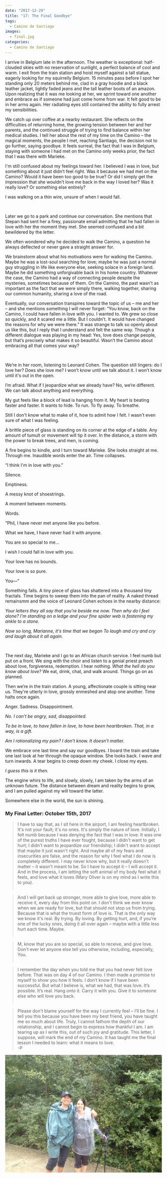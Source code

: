 ```yaml
---
date: "2017-12-29"
title: "17: The Final Goodbye"
tags:
  - Camino de Santiago
images:
  - final.jpg
categories:
  - Camino de Santiago
---
```


I arrive in Belgium late in the afternoon. The weather is exceptional: half-clouded skies with no reservation of sunlight, a perfect balance of cool and warm. I exit from the train station and hoist myself against a tall statue, eagerly looking for my squirrelly Belgium. 15 minutes pass before I spot her standing only 20 meters behind me, clad in a gray hoodie and a black leather jacket, lightly faded jeans and the tall leather boots of an amazon. Upon realizing that it was me looking at her, we sprint toward one another and embrace as if someone had just come home from war. It felt good to be in her arms again. Her radiating eyes still contained the ability to fully arrest my sensibilities.

We catch up over coffee at a nearby restaurant. She reflects on the difficulties of returning home, the growing tension between her and her parents, and the continued struggle of trying to find balance within her medical studies. I tell her about the rest of my time on the Camino – the magical moments, the people I met, reaching Santiago, the decision not to go further, saying goodbye. It feels surreal, the fact that I was in Belgium, staying with someone I had met on the Camino only weeks prior, the fact that I was there with Marieke.

I'm still confused about my feelings toward her. I believed I was in love, but something about it just didn’t feel right. Was it because we had met on the Camino? Would it have been too good to be true? Or did I simply get the impression that she wouldn’t love me back in the way I loved her? Was it really love? Or something else entirely?

I was walking on a thin wire, unsure of when I would fall.

<br>

Later we go to a park and continue our conversation. She mentions that Stepan had sent her a firey, passionate email admitting that he had fallen in love with her the moment they met. She seemed confused and a bit bewildered by the letter.

We often wondered why he decided to walk the Camino, a question he always deflected or never gave a straight answer for.

We brainstorm about what his motivations were for walking the Camino. Maybe he was a lost-soul searching for love; maybe he was just a normal guy struggling in life like everyone else, seeking solace in a foreign land. Maybe he did something unforgivable back in his home country. Whatever the case, the Camino had a way of connecting people despite the mysteries, sometimes because of them. On the Camino, the past wasn't as important as the fact that we were simply there, walking together, sharing our common humanity, sharing a love of the road.

Eventually, our conversation transpires toward the topic of us – me and her – and she mentions something I will never forget: “You know, back on the Camino, I could have fallen in love with you. I wanted to. We grew so close so quickly, and it scared me a little. But I couldn't. It would have changed the reasons for why we were there.” It was strange to talk so openly about us like this, but I reply that I understand and felt the same way. Though a different dialogue was playing in my head: Yes, love does change people, but that’s precisely what makes it so beautiful. Wasn’t the Camino about embracing all that comes your way? 

<br>

We’re in her room, listening to Leonard Cohen. The question still lingers: do I love her? Does she love me? I won’t know until we talk about it. I won’t know until it's out in the open. 

I’m afraid. What if I jeopardize what we already have? No, we’re different. We can talk about anything and everything.

My gut feels like a block of lead is hanging from it. My heart is beating faster and faster. It wants to hide. To run. To fly away. To breathe.

Still I don't know what to make of it, how to admit how I felt. I wasn't even sure of what I was feeling.

A brittle piece of glass is standing on its corner at the edge of a table. Any amount of tumult or movement will tip it over. In the distance, a storm with the power to break trees, and men, is coming. 

A fire begins to kindle, and I turn toward Marieke. She looks straight at me. Through me. Inaudible words enter the air. Time collapses.

“I think I'm in love with you.”

Silence.

Emptiness.

A messy knot of shoestrings.

A moment between moments.

Words.

“Phil, I have never met anyone like you before.

What we have, I have never had it with anyone.

You are so special to me...

I wish I could fall in love with you.

Your love has no bounds.

Your love is so pure.

You––”

Something falls. A tiny piece of glass has shattered into a thousand tiny fractals. Time begins to sweep them into the pan of reality. A naked thread remainsmm and the voice of Leonard Cohen echoes in the nearby distance:

_Your letters they all say that you're beside me now._
_Then why do I feel alone?_
_I'm standing on a ledge and your fine spider web_
_is fastening my ankle to a stone._

_Now so long, Marianne, it's time that we began_
_To laugh and cry and cry and laugh about it all again._

<br>

The next day, Marieke and I go to an African church service. I feel numb but put on a front. We sing with the choir and listen to a genial priest preach about love, forgiveness, redemption. I hear nothing. _What the hell do you know about love?_ We eat, drink, chat, and walk around. Things go on as planned.

Then we’re in the train station. A young, affectionate couple is sitting near us. They're utterly in love, grossly enmeshed and atop one another. Time halts once again.

Anger. Sadness. Disappointment.

_No. I can't be angry, sad, disappointed._

_To be in love, to have fallen in love, to have been heartbroken. That, in a way, is a gift._

_Am I rationalizing my pain? I don’t know. It doesn't matter._


We embrace one last time and say our goodbyes. I board the train and take one last look at her through the opaque window. She looks back. I wave and turn inwards. A tear begins to creep down my cheek. I close my eyes.

_I guess this is it then._

The engine whirs to life, and slowly, slowly, I am taken by the arms of an unknown future. The distance between dream and reality begins to grow, and I am pulled against my will toward the latter. 

Somewhere else in the world, the sun is shining.

### My Final Letter: October 15th, 2017

>I have to say that, as I sit here in the airport, I am feeling heartbroken. It's not your fault; it's no ones. It's simply the nature of love. Initially, I felt numb because I was denying the fact that I was in love. It was one of the purest truths I have ever fought, because I didn't want to get hurt; I didn't want to jeopardize our friendship; I didn't want to accept that maybe it just wasn't right. And maybe all of my fears and insecurities are false, and the reason for why I feel what I do now is completely different. I may never know why, but it really doesn't matter – it wasn't meant to be. So I have to accept it – I will accept it. And in the process, I am letting the soft animal of my body feel what it feels, and love what it loves (Mary Oliver is on my mind as I write this to you).<br><br>

>And I will get back up stronger, more able to give love, more able to receive it, every day from this point on. I don't think we ever know when we are ready for love, but that should not stop us from trying. Because that is what the truest form of love is. That is the only way we know it's real. By trying. By loving. By getting hurt, and, if you’re one of the lucky ones, doing it all over again – maybe with a little less hurt each time. Maybe.<br><br>

>M, know that you are so special, so able to receive, and give love. Don't ever let anyone else tell you otherwise, including, especially, You.<br><br>

>I remember the day when you told me that you had never felt love before. That was on day 4 of our Camino. I then made a promise to myself to show you how it feels. I don’t know if I have been successful. But what I believe is, what we had, that was love. It’s possible. It’s real. Hang onto it. Carry it with you. Give it to someone else who will love you back.<br><br>

>Please don't blame yourself for the way I currently feel – I’ll be fine. I tell you this because you have been my best friend, you have taught me so much about life. Truly, I cannot fathom the depth of our relationship, and I cannot begin to express how thankful I am. I am tearing up as I write this, out of such joy and gratitude. This letter, I suppose, will mark the end of my Camino. It has taught me the final lesson I needed to learn: what it means to love. <br>
>-P

![](final.jpg)